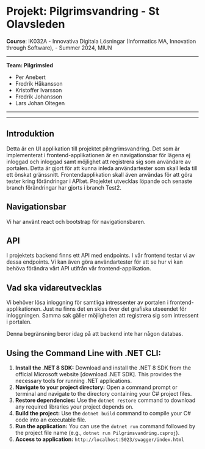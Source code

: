 
# Projekt: Pilgrimsvandring - St Olavsleden

__Course__: IK032A - Innovativa Digitala Lösningar (Informatics MA, Innovation through Software), - Summer 2024, MIUN
***
__**Team: Pilgrimsled**__

- Per Anebert
- Fredrik Håkansson
- Kristoffer Ivarsson
- Fredrik Johansson
- Lars Johan Oltegen

***
***
## Introduktion

Detta är en UI applikation till projektet pilmgrimsvandring. Det som är implementerat i frontend-applikationen är en navigationsbar för lägena ej inloggad och inloggad samt möjlighet att registrera sig som användare av portalen. Detta är gjort för att kunna inleda  användartester som skall leda till ett önskat gränssnitt. Frontendapplikation skall även användas för att göra tester kring förändringar i API:et. Projektet utvecklas löpande och senaste branch förändringar har gjorts i branch Test2.

## Navigationsbar
Vi har använt react och bootstrap för navigationsbaren. 

## API
I projektets backend finns ett API med endpoints.  I vår frontend testar vi av dessa endpoints. Vi kan även göra användartester för att se hur vi kan behöva förändra vårt API utifrån vår frontend-applikation. 

## Vad ska vidareutvecklas
Vi behöver lösa inloggning för samtliga intressenter av portalen i frontend-applikationen. Just nu finns det en skiss över det grafiska utseendet för inloggningen. Samma sak gäller möjligheten att registrera sig som intressent i portalen.

Denna begränsning beror idag på att backend inte har någon databas.

## Using the Command Line with .NET CLI:

1. **Install the .NET 8 SDK:** Download and install the .NET 8 SDK from the official Microsoft website [download .NET SDK]. This provides the necessary tools for running .NET applications.
2. **Navigate to your project directory:** Open a command prompt or terminal and navigate to the directory containing your C# project files.
3. **Restore dependencies:** Use the `dotnet restore` command to download any required libraries your project depends on.
4. **Build the project:** Use the `dotnet build` command to compile your C# code into an executable file.
5. **Run the application:**  You can use the `dotnet run` command followed by the project file name (e.g., `dotnet run Pilgrimsvandring.csproj`).
6. **Access to application:**   `http://localhost:5023/swagger/index.html`
